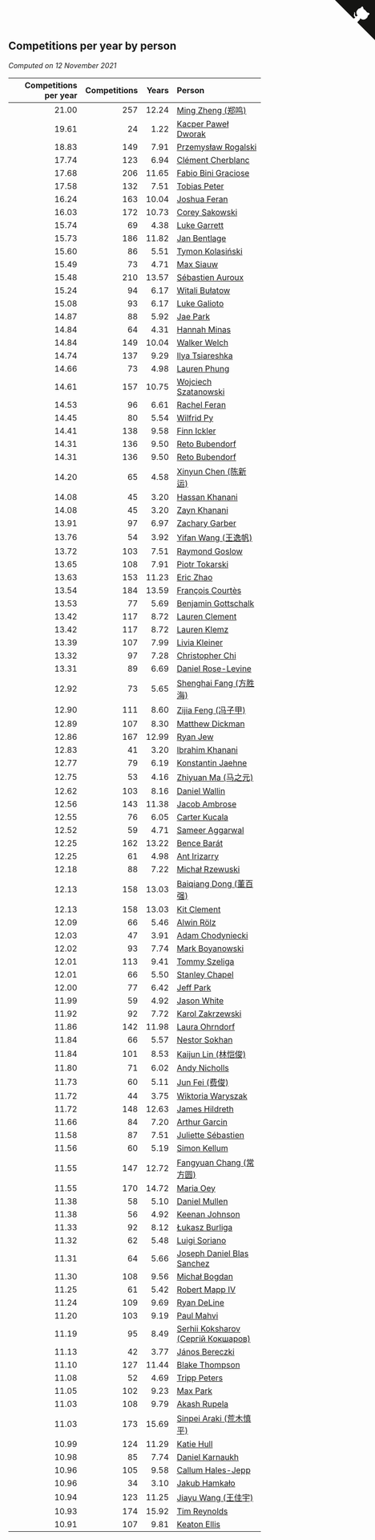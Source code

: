 ## Competitions per year by person

*Computed on 12 November 2021*

| Competitions per year | Competitions | Years | Person |
| ---: | ---: | ---: | :--- |
| 21.00 | 257 | 12.24 | [Ming Zheng (郑鸣)](https://www.worldcubeassociation.org/persons/2009ZHEN11) |
| 19.61 | 24 | 1.22 | [Kacper Paweł Dworak](https://www.worldcubeassociation.org/persons/2020DWOR01) |
| 18.83 | 149 | 7.91 | [Przemysław Rogalski](https://www.worldcubeassociation.org/persons/2013ROGA02) |
| 17.74 | 123 | 6.94 | [Clément Cherblanc](https://www.worldcubeassociation.org/persons/2014CHER05) |
| 17.68 | 206 | 11.65 | [Fabio Bini Graciose](https://www.worldcubeassociation.org/persons/2010GRAC02) |
| 17.58 | 132 | 7.51 | [Tobias Peter](https://www.worldcubeassociation.org/persons/2014PETE03) |
| 16.24 | 163 | 10.04 | [Joshua Feran](https://www.worldcubeassociation.org/persons/2011FERA01) |
| 16.03 | 172 | 10.73 | [Corey Sakowski](https://www.worldcubeassociation.org/persons/2011SAKO01) |
| 15.74 | 69 | 4.38 | [Luke Garrett](https://www.worldcubeassociation.org/persons/2017GARR05) |
| 15.73 | 186 | 11.82 | [Jan Bentlage](https://www.worldcubeassociation.org/persons/2010BENT01) |
| 15.60 | 86 | 5.51 | [Tymon Kolasiński](https://www.worldcubeassociation.org/persons/2016KOLA02) |
| 15.49 | 73 | 4.71 | [Max Siauw](https://www.worldcubeassociation.org/persons/2017SIAU02) |
| 15.48 | 210 | 13.57 | [Sébastien Auroux](https://www.worldcubeassociation.org/persons/2008AURO01) |
| 15.24 | 94 | 6.17 | [Witali Bułatow](https://www.worldcubeassociation.org/persons/2015BUAT01) |
| 15.08 | 93 | 6.17 | [Luke Galioto](https://www.worldcubeassociation.org/persons/2015GALI02) |
| 14.87 | 88 | 5.92 | [Jae Park](https://www.worldcubeassociation.org/persons/2015PARK24) |
| 14.84 | 64 | 4.31 | [Hannah Minas](https://www.worldcubeassociation.org/persons/2017MINA04) |
| 14.84 | 149 | 10.04 | [Walker Welch](https://www.worldcubeassociation.org/persons/2011WELC01) |
| 14.74 | 137 | 9.29 | [Ilya Tsiareshka](https://www.worldcubeassociation.org/persons/2012TERE01) |
| 14.66 | 73 | 4.98 | [Lauren Phung](https://www.worldcubeassociation.org/persons/2016PHUN02) |
| 14.61 | 157 | 10.75 | [Wojciech Szatanowski](https://www.worldcubeassociation.org/persons/2011SZAT01) |
| 14.53 | 96 | 6.61 | [Rachel Feran](https://www.worldcubeassociation.org/persons/2015FERA01) |
| 14.45 | 80 | 5.54 | [Wilfrid Py](https://www.worldcubeassociation.org/persons/2016PYWI01) |
| 14.41 | 138 | 9.58 | [Finn Ickler](https://www.worldcubeassociation.org/persons/2012ICKL01) |
| 14.31 | 136 | 9.50 | [Reto Bubendorf](https://www.worldcubeassociation.org/persons/2012BUBE01) |
| 14.31 | 136 | 9.50 | [Reto Bubendorf](https://www.worldcubeassociation.org/persons/2012BUBE01) |
| 14.20 | 65 | 4.58 | [Xinyun Chen (陈新运)](https://www.worldcubeassociation.org/persons/2017CHEN36) |
| 14.08 | 45 | 3.20 | [Hassan Khanani](https://www.worldcubeassociation.org/persons/2018KHAN26) |
| 14.08 | 45 | 3.20 | [Zayn Khanani](https://www.worldcubeassociation.org/persons/2018KHAN28) |
| 13.91 | 97 | 6.97 | [Zachary Garber](https://www.worldcubeassociation.org/persons/2014GARB01) |
| 13.76 | 54 | 3.92 | [Yifan Wang (王逸帆)](https://www.worldcubeassociation.org/persons/2017WANY29) |
| 13.72 | 103 | 7.51 | [Raymond Goslow](https://www.worldcubeassociation.org/persons/2014GOSL01) |
| 13.65 | 108 | 7.91 | [Piotr Tokarski](https://www.worldcubeassociation.org/persons/2013TOKA01) |
| 13.63 | 153 | 11.23 | [Eric Zhao](https://www.worldcubeassociation.org/persons/2010ZHAO19) |
| 13.54 | 184 | 13.59 | [François Courtès](https://www.worldcubeassociation.org/persons/2008COUR01) |
| 13.53 | 77 | 5.69 | [Benjamin Gottschalk](https://www.worldcubeassociation.org/persons/2016GOTT01) |
| 13.42 | 117 | 8.72 | [Lauren Clement](https://www.worldcubeassociation.org/persons/2013KLEM01) |
| 13.42 | 117 | 8.72 | [Lauren Klemz](https://www.worldcubeassociation.org/persons/2013KLEM01) |
| 13.39 | 107 | 7.99 | [Livia Kleiner](https://www.worldcubeassociation.org/persons/2013KLEI03) |
| 13.32 | 97 | 7.28 | [Christopher Chi](https://www.worldcubeassociation.org/persons/2014CHIC01) |
| 13.31 | 89 | 6.69 | [Daniel Rose-Levine](https://www.worldcubeassociation.org/persons/2015ROSE01) |
| 12.92 | 73 | 5.65 | [Shenghai Fang (方胜海)](https://www.worldcubeassociation.org/persons/2016FANG01) |
| 12.90 | 111 | 8.60 | [Zijia Feng (冯子甲)](https://www.worldcubeassociation.org/persons/2013FENG02) |
| 12.89 | 107 | 8.30 | [Matthew Dickman](https://www.worldcubeassociation.org/persons/2013DICK01) |
| 12.86 | 167 | 12.99 | [Ryan Jew](https://www.worldcubeassociation.org/persons/2008JEWR01) |
| 12.83 | 41 | 3.20 | [Ibrahim Khanani](https://www.worldcubeassociation.org/persons/2018KHAN27) |
| 12.77 | 79 | 6.19 | [Konstantin Jaehne](https://www.worldcubeassociation.org/persons/2015JAEH01) |
| 12.75 | 53 | 4.16 | [Zhiyuan Ma (马之元)](https://www.worldcubeassociation.org/persons/2017MAZH04) |
| 12.62 | 103 | 8.16 | [Daniel Wallin](https://www.worldcubeassociation.org/persons/2013WALL03) |
| 12.56 | 143 | 11.38 | [Jacob Ambrose](https://www.worldcubeassociation.org/persons/2010AMBR01) |
| 12.55 | 76 | 6.05 | [Carter Kucala](https://www.worldcubeassociation.org/persons/2015KUCA01) |
| 12.52 | 59 | 4.71 | [Sameer Aggarwal](https://www.worldcubeassociation.org/persons/2017AGGA01) |
| 12.25 | 162 | 13.22 | [Bence Barát](https://www.worldcubeassociation.org/persons/2008BARA01) |
| 12.25 | 61 | 4.98 | [Ant Irizarry](https://www.worldcubeassociation.org/persons/2016IRIZ02) |
| 12.18 | 88 | 7.22 | [Michał Rzewuski](https://www.worldcubeassociation.org/persons/2014RZEW01) |
| 12.13 | 158 | 13.03 | [Baiqiang Dong (董百强)](https://www.worldcubeassociation.org/persons/2008DONG06) |
| 12.13 | 158 | 13.03 | [Kit Clement](https://www.worldcubeassociation.org/persons/2008CLEM01) |
| 12.09 | 66 | 5.46 | [Alwin Rölz](https://www.worldcubeassociation.org/persons/2016ROLZ01) |
| 12.03 | 47 | 3.91 | [Adam Chodyniecki](https://www.worldcubeassociation.org/persons/2017CHOD02) |
| 12.02 | 93 | 7.74 | [Mark Boyanowski](https://www.worldcubeassociation.org/persons/2014BOYA01) |
| 12.01 | 113 | 9.41 | [Tommy Szeliga](https://www.worldcubeassociation.org/persons/2012SZEL01) |
| 12.01 | 66 | 5.50 | [Stanley Chapel](https://www.worldcubeassociation.org/persons/2016CHAP04) |
| 12.00 | 77 | 6.42 | [Jeff Park](https://www.worldcubeassociation.org/persons/2015PARK08) |
| 11.99 | 59 | 4.92 | [Jason White](https://www.worldcubeassociation.org/persons/2016WHIT16) |
| 11.92 | 92 | 7.72 | [Karol Zakrzewski](https://www.worldcubeassociation.org/persons/2014ZAKR01) |
| 11.86 | 142 | 11.98 | [Laura Ohrndorf](https://www.worldcubeassociation.org/persons/2009OHRN01) |
| 11.84 | 66 | 5.57 | [Nestor Sokhan](https://www.worldcubeassociation.org/persons/2016SOKH01) |
| 11.84 | 101 | 8.53 | [Kaijun Lin (林恺俊)](https://www.worldcubeassociation.org/persons/2013LINK01) |
| 11.80 | 71 | 6.02 | [Andy Nicholls](https://www.worldcubeassociation.org/persons/2015NICH04) |
| 11.73 | 60 | 5.11 | [Jun Fei (费俊)](https://www.worldcubeassociation.org/persons/2016FEIJ02) |
| 11.72 | 44 | 3.75 | [Wiktoria Waryszak](https://www.worldcubeassociation.org/persons/2018WARY01) |
| 11.72 | 148 | 12.63 | [James Hildreth](https://www.worldcubeassociation.org/persons/2009HILD01) |
| 11.66 | 84 | 7.20 | [Arthur Garcin](https://www.worldcubeassociation.org/persons/2014GARC27) |
| 11.58 | 87 | 7.51 | [Juliette Sébastien](https://www.worldcubeassociation.org/persons/2014SEBA01) |
| 11.56 | 60 | 5.19 | [Simon Kellum](https://www.worldcubeassociation.org/persons/2016KELL12) |
| 11.55 | 147 | 12.72 | [Fangyuan Chang (常方圆)](https://www.worldcubeassociation.org/persons/2009CHAN04) |
| 11.55 | 170 | 14.72 | [Maria Oey](https://www.worldcubeassociation.org/persons/2007OEYM01) |
| 11.38 | 58 | 5.10 | [Daniel Mullen](https://www.worldcubeassociation.org/persons/2016MULL04) |
| 11.38 | 56 | 4.92 | [Keenan Johnson](https://www.worldcubeassociation.org/persons/2016JOHN30) |
| 11.33 | 92 | 8.12 | [Łukasz Burliga](https://www.worldcubeassociation.org/persons/2013BURL01) |
| 11.32 | 62 | 5.48 | [Luigi Soriano](https://www.worldcubeassociation.org/persons/2016SORI04) |
| 11.31 | 64 | 5.66 | [Joseph Daniel Blas Sanchez](https://www.worldcubeassociation.org/persons/2016SANC08) |
| 11.30 | 108 | 9.56 | [Michał Bogdan](https://www.worldcubeassociation.org/persons/2012BOGD01) |
| 11.25 | 61 | 5.42 | [Robert Mapp IV](https://www.worldcubeassociation.org/persons/2016IVRO01) |
| 11.24 | 109 | 9.69 | [Ryan DeLine](https://www.worldcubeassociation.org/persons/2012DELI01) |
| 11.20 | 103 | 9.19 | [Paul Mahvi](https://www.worldcubeassociation.org/persons/2012MAHV01) |
| 11.19 | 95 | 8.49 | [Serhii Koksharov (Сергій Кокшаров)](https://www.worldcubeassociation.org/persons/2013KOKS01) |
| 11.13 | 42 | 3.77 | [János Bereczki](https://www.worldcubeassociation.org/persons/2018BERE01) |
| 11.10 | 127 | 11.44 | [Blake Thompson](https://www.worldcubeassociation.org/persons/2010THOM03) |
| 11.08 | 52 | 4.69 | [Tripp Peters](https://www.worldcubeassociation.org/persons/2017PETE04) |
| 11.05 | 102 | 9.23 | [Max Park](https://www.worldcubeassociation.org/persons/2012PARK03) |
| 11.03 | 108 | 9.79 | [Akash Rupela](https://www.worldcubeassociation.org/persons/2012RUPE01) |
| 11.03 | 173 | 15.69 | [Sinpei Araki (荒木慎平)](https://www.worldcubeassociation.org/persons/2006ARAK01) |
| 10.99 | 124 | 11.29 | [Katie Hull](https://www.worldcubeassociation.org/persons/2010HULL01) |
| 10.98 | 85 | 7.74 | [Daniel Karnaukh](https://www.worldcubeassociation.org/persons/2014KARN02) |
| 10.96 | 105 | 9.58 | [Callum Hales-Jepp](https://www.worldcubeassociation.org/persons/2012HALE01) |
| 10.96 | 34 | 3.10 | [Jakub Hamkało](https://www.worldcubeassociation.org/persons/2018HAMK01) |
| 10.94 | 123 | 11.25 | [Jiayu Wang (王佳宇)](https://www.worldcubeassociation.org/persons/2010WANG53) |
| 10.93 | 174 | 15.92 | [Tim Reynolds](https://www.worldcubeassociation.org/persons/2005REYN01) |
| 10.91 | 107 | 9.81 | [Keaton Ellis](https://www.worldcubeassociation.org/persons/2012ELLI01) |


<a href="https://github.com/jonatanklosko/wca_statistics" class="github-corner" aria-label="View source on Github"><svg width="80" height="80" viewBox="0 0 250 250" style="fill:#151513; color:#fff; position: absolute; top: 0; border: 0; right: 0;" aria-hidden="true"><path d="M0,0 L115,115 L130,115 L142,142 L250,250 L250,0 Z"></path><path d="M128.3,109.0 C113.8,99.7 119.0,89.6 119.0,89.6 C122.0,82.7 120.5,78.6 120.5,78.6 C119.2,72.0 123.4,76.3 123.4,76.3 C127.3,80.9 125.5,87.3 125.5,87.3 C122.9,97.6 130.6,101.9 134.4,103.2" fill="currentColor" style="transform-origin: 130px 106px;" class="octo-arm"></path><path d="M115.0,115.0 C114.9,115.1 118.7,116.5 119.8,115.4 L133.7,101.6 C136.9,99.2 139.9,98.4 142.2,98.6 C133.8,88.0 127.5,74.4 143.8,58.0 C148.5,53.4 154.0,51.2 159.7,51.0 C160.3,49.4 163.2,43.6 171.4,40.1 C171.4,40.1 176.1,42.5 178.8,56.2 C183.1,58.6 187.2,61.8 190.9,65.4 C194.5,69.0 197.7,73.2 200.1,77.6 C213.8,80.2 216.3,84.9 216.3,84.9 C212.7,93.1 206.9,96.0 205.4,96.6 C205.1,102.4 203.0,107.8 198.3,112.5 C181.9,128.9 168.3,122.5 157.7,114.1 C157.9,116.9 156.7,120.9 152.7,124.9 L141.0,136.5 C139.8,137.7 141.6,141.9 141.8,141.8 Z" fill="currentColor" class="octo-body"></path></svg></a><style>.github-corner:hover .octo-arm{animation:octocat-wave 560ms ease-in-out}@keyframes octocat-wave{0%,100%{transform:rotate(0)}20%,60%{transform:rotate(-25deg)}40%,80%{transform:rotate(10deg)}}@media (max-width:500px){.github-corner:hover .octo-arm{animation:none}.github-corner .octo-arm{animation:octocat-wave 560ms ease-in-out}}</style>
